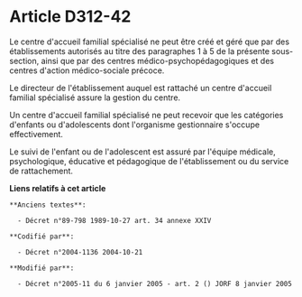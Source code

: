 # Article D312-42

Le centre d'accueil familial spécialisé ne peut être créé et géré que par des établissements autorisés au titre des
paragraphes 1 à 5 de la présente sous-section, ainsi que par des centres médico-psychopédagogiques et des centres d'action
médico-sociale précoce.

Le directeur de l'établissement auquel est rattaché un centre d'accueil familial spécialisé assure la gestion du centre.

Un centre d'accueil familial spécialisé ne peut recevoir que les catégories d'enfants ou d'adolescents dont l'organisme
gestionnaire s'occupe effectivement.

Le suivi de l'enfant ou de l'adolescent est assuré par l'équipe médicale, psychologique, éducative et pédagogique de
l'établissement ou du service de rattachement.

**Liens relatifs à cet article**

	**Anciens textes**:

	  - Décret n°89-798 1989-10-27 art. 34 annexe XXIV

	**Codifié par**:

	  - Décret n°2004-1136 2004-10-21

	**Modifié par**:

	  - Décret n°2005-11 du 6 janvier 2005 - art. 2 () JORF 8 janvier 2005
